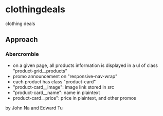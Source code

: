 # clothingdeals
clothing deals

## Approach

### Abercrombie
- on a given page, all products information is displayed in a ul of class "product-grid__products"
- promo announcement on "responsive-nav-wrap"
- each product has class "product-card"
- "product-card__image": image link stored in src
- "product-card__name": name in plaintext
- product-card__price": price in plaintext, and other promos

by John Na and Edward Tu
